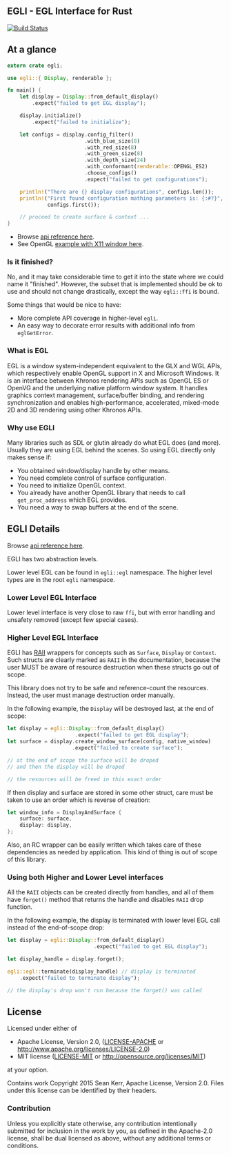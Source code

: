 ## EGLI - EGL Interface for Rust

[![Build Status](https://travis-ci.org/Nercury/egli-rs.svg?branch=master)](https://travis-ci.org/Nercury/egli-rs)

## At a glance

```rust
extern crate egli;

use egli::{ Display, renderable };

fn main() {
    let display = Display::from_default_display()
        .expect("failed to get EGL display");

    display.initialize()
        .expect("failed to initialize");

    let configs = display.config_filter()
                         .with_blue_size(8)
                         .with_red_size(8)
                         .with_green_size(8)
                         .with_depth_size(24)
                         .with_conformant(renderable::OPENGL_ES2)
                         .choose_configs()
                         .expect("failed to get configurations");

    println!("There are {} display configurations", configs.len());
    println!("First found configuration mathing parameters is: {:#?}",
             configs.first());

    // proceed to create surface & context ...
}
```

- Browse [api reference here](http://nercury.github.io/egli-rs/egli/index.html).
- See OpenGL [example with X11 window here](https://github.com/Nercury/egli-rs/blob/master/examples/x11_gl_window.rs).

### Is it finished?

No, and it may take considerable time to get it into the state where
we could name it "finished". However, the subset that is implemented
should be ok to use and should not change drastically, except the way
`egli::ffi` is bound.

Some things that would be nice to have:

- More complete API coverage in higher-level `egli`.
- An easy way to decorate error results with additional info from `eglGetError`.

### What is EGL

EGL is a window system-independent equivalent to the GLX and WGL APIs, which respectively enable OpenGL support in X and Microsoft Windows. It is an interface between Khronos rendering APIs such as OpenGL ES or OpenVG and the underlying native platform window system. It handles graphics context management, surface/buffer binding, and rendering synchronization and enables high-performance, accelerated, mixed-mode 2D and 3D rendering using other Khronos APIs.

### Why use EGLI

Many libraries such as SDL or glutin already do what EGL does (and more). Usually they are using EGL behind the scenes. So using EGL directly only makes sense if:

- You obtained window/display handle by other means.
- You need complete control of surface configuration.
- You need to initialize OpenGL context.
- You already have another OpenGL library that needs to call `get_proc_address` which EGL provides.
- You need a way to swap buffers at the end of the scene.

## EGLI Details

Browse [api reference here](http://nercury.github.io/egli-rs/egli/index.html).

EGLI has two abstraction levels.

Lower level EGL can be found in `egli::egl` namespace.
The higher level types are in the root `egli` namespace.

### Lower Level EGL Interface

Lower level interface is very close to raw `ffi`, but with error
handling and unsafety removed (except few special cases).

### Higher Level EGL Interface

EGLI has [RAII](https://en.wikipedia.org/wiki/Resource_Acquisition_Is_Initialization)
wrappers for concepts such as `Surface`, `Display` or `Context`. Such structs
are clearly marked as `RAII` in the documentation, because the user MUST
be aware of resource destruction when these structs go out of scope.

This library does not try to be safe and reference-count the resources.
Instead, the user must manage destruction order manually.

In the following example, the `Display` will be destroyed last, at the end of
scope:

```rust
let display = egli::Display::from_default_display()
                      .expect("failed to get EGL display");
let surface = display.create_window_surface(config, native_window)
                     .expect("failed to create surface");

// at the end of scope the surface will be droped
// and then the display will be droped

// the resources will be freed in this exact order
```

If then display and surface are stored in some other struct, care must be taken
to use an order which is reverse of creation:

```rust
let window_info = DisplayAndSurface {
    surface: surface,
    display: display,
};
```

Also, an RC wrapper can be easily written which takes care of these dependencies
as needed by application. This kind of thing is out of scope of this library.

### Using both Higher and Lower Level interfaces

All the `RAII` objects can be created directly from handles,
and all of them have `forget()` method that returns the handle
and disables `RAII` drop function.

In the following example, the display is terminated with lower level
EGL call instead of the end-of-scope drop:

```rust
let display = egli::Display::from_default_display()
                            .expect("failed to get EGL display");

let display_handle = display.forget();

egli::egl::terminate(display_handle) // display is terminated
    .expect("failed to terminate display");

// the display's drop won't run because the forget() was called
```

## License

Licensed under either of

 * Apache License, Version 2.0, ([LICENSE-APACHE](LICENSE-APACHE) or http://www.apache.org/licenses/LICENSE-2.0)
 * MIT license ([LICENSE-MIT](LICENSE-MIT) or http://opensource.org/licenses/MIT)

at your option.

Contains work Copyright 2015 Sean Kerr, Apache License, Version 2.0. Files
under this license can be identified by their headers.

### Contribution

Unless you explicitly state otherwise, any contribution intentionally
submitted for inclusion in the work by you, as defined in the Apache-2.0
license, shall be dual licensed as above, without any additional terms or
conditions.
